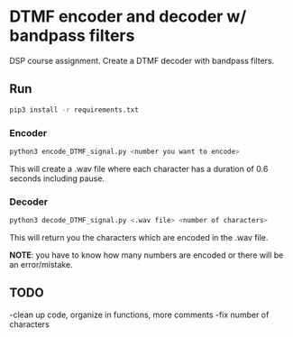 # DTMF encoder and decoder w/ bandpass filters

DSP course assignment. Create a DTMF decoder with bandpass filters.

## Run
```bash
pip3 install -r requirements.txt
```

### Encoder

```bash
python3 encode_DTMF_signal.py <number you want to encode>
```
This will create a .wav file where each character has a duration of 0.6 seconds including pause.

### Decoder

```bash
python3 decode_DTMF_signal.py <.wav file> <number of characters>
```

This will return you the characters which are encoded in the .wav file.

**NOTE**: you have to know how many numbers are encoded or there will be an error/mistake.

## TODO
-clean up code, organize in functions, more comments
-fix number of characters
